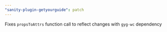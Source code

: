 ```yaml
---
"sanity-plugin-getyourguide": patch
---
```


Fixes `propsToAttrs` function call to reflect changes with `gyg-wc` dependency
